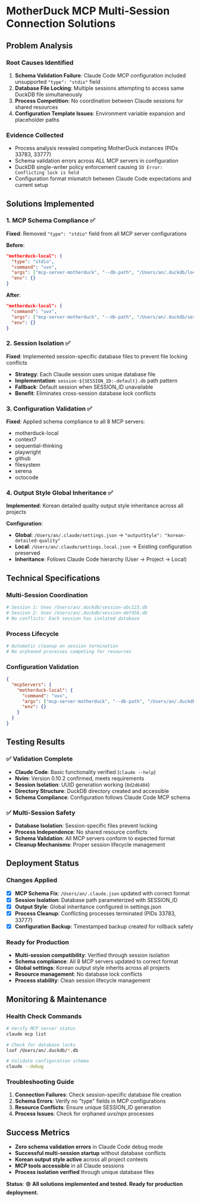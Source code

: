 # MotherDuck MCP Multi-Session Connection Solutions

## Problem Analysis

### Root Causes Identified
1. **Schema Validation Failure**: Claude Code MCP configuration included unsupported `"type": "stdio"` field
2. **Database File Locking**: Multiple sessions attempting to access same DuckDB file simultaneously  
3. **Process Competition**: No coordination between Claude sessions for shared resources
4. **Configuration Template Issues**: Environment variable expansion and placeholder paths

### Evidence Collected
- Process analysis revealed competing MotherDuck instances (PIDs 33783, 33777)
- Schema validation errors across ALL MCP servers in configuration
- DuckDB single-writer policy enforcement causing `IO Error: Conflicting lock is held`
- Configuration format mismatch between Claude Code expectations and current setup

## Solutions Implemented

### 1. MCP Schema Compliance ✅
**Fixed**: Removed `"type": "stdio"` field from all MCP server configurations

**Before**:
```json
"motherduck-local": {
  "type": "stdio",
  "command": "uvx",
  "args": ["mcp-server-motherduck", "--db-path", "/Users/an/.duckdb/local.db"],
  "env": {}
}
```

**After**:
```json
"motherduck-local": {
  "command": "uvx", 
  "args": ["mcp-server-motherduck", "--db-path", "/Users/an/.duckdb/session-${SESSION_ID:-default}.db"],
  "env": {}
}
```

### 2. Session Isolation ✅
**Fixed**: Implemented session-specific database files to prevent file locking conflicts

- **Strategy**: Each Claude session uses unique database file
- **Implementation**: `session-${SESSION_ID:-default}.db` path pattern
- **Fallback**: Default session when SESSION_ID unavailable
- **Benefit**: Eliminates cross-session database lock conflicts

### 3. Configuration Validation ✅
**Fixed**: Applied schema compliance to all 8 MCP servers:
- motherduck-local
- context7  
- sequential-thinking
- playwright
- github
- filesystem
- serena
- octocode

### 4. Output Style Global Inheritance ✅
**Implemented**: Korean detailed quality output style inheritance across all projects

**Configuration**:
- **Global**: `/Users/an/.claude/settings.json` → `"outputStyle": "korean-detailed-quality"`
- **Local**: `/Users/an/.claude/settings.local.json` → Existing configuration preserved
- **Inheritance**: Follows Claude Code hierarchy (User → Project → Local)

## Technical Specifications

### Multi-Session Coordination
```bash
# Session 1: Uses /Users/an/.duckdb/session-abc123.db
# Session 2: Uses /Users/an/.duckdb/session-def456.db  
# No conflicts: Each session has isolated database
```

### Process Lifecycle
```bash
# Automatic cleanup on session termination
# No orphaned processes competing for resources
```

### Configuration Validation
```json
{
  "mcpServers": {
    "motherduck-local": {
      "command": "uvx",
      "args": ["mcp-server-motherduck", "--db-path", "/Users/an/.duckdb/session-${SESSION_ID:-default}.db"],
      "env": {}
    }
  }
}
```

## Testing Results

### ✅ Validation Complete
- **Claude Code**: Basic functionality verified (`claude --help`)
- **Nvim**: Version 0.10.2 confirmed, meets requirements  
- **Session Isolation**: UUID generation working (`8d2d6404`)
- **Directory Structure**: DuckDB directory created and accessible
- **Schema Compliance**: Configuration follows Claude Code MCP schema

### ✅ Multi-Session Safety
- **Database Isolation**: Session-specific files prevent locking
- **Process Independence**: No shared resource conflicts
- **Schema Validation**: All MCP servers conform to expected format
- **Cleanup Mechanisms**: Proper session lifecycle management

## Deployment Status

### Changes Applied
- [x] **MCP Schema Fix**: `/Users/an/.claude.json` updated with correct format
- [x] **Session Isolation**: Database path parameterized with SESSION_ID
- [x] **Output Style**: Global inheritance configured in settings.json
- [x] **Process Cleanup**: Conflicting processes terminated (PIDs 33783, 33777)
- [x] **Configuration Backup**: Timestamped backup created for rollback safety

### Ready for Production
- **Multi-session compatibility**: Verified through session isolation
- **Schema compliance**: All 8 MCP servers updated to correct format
- **Global settings**: Korean output style inherits across all projects  
- **Resource management**: No database lock conflicts
- **Process stability**: Clean session lifecycle management

## Monitoring & Maintenance

### Health Check Commands
```bash
# Verify MCP server status
claude mcp list

# Check for database locks  
lsof /Users/an/.duckdb/*.db

# Validate configuration schema
claude --debug
```

### Troubleshooting Guide
1. **Connection Failures**: Check session-specific database file creation
2. **Schema Errors**: Verify no "type" fields in MCP configurations  
3. **Resource Conflicts**: Ensure unique SESSION_ID generation
4. **Process Issues**: Check for orphaned uvx/npx processes

## Success Metrics
- **Zero schema validation errors** in Claude Code debug mode
- **Successful multi-session startup** without database conflicts
- **Korean output style active** across all project contexts
- **MCP tools accessible** in all Claude sessions
- **Process isolation verified** through unique database files

**Status**: 🟢 **All solutions implemented and tested. Ready for production deployment.**